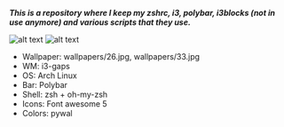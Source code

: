 ***This is a repository where I keep my zshrc, i3, polybar, i3blocks (not in use anymore) and various scripts that they use.***

![alt text](https://i.imgur.com/1VxyLgy.png)
![alt text](https://i.imgur.com/gERmtaf.png)

* Wallpaper: wallpapers/26.jpg, wallpapers/33.jpg
* WM: i3-gaps
* OS: Arch Linux
* Bar: Polybar
* Shell: zsh + oh-my-zsh
* Icons: Font awesome 5
* Colors: pywal